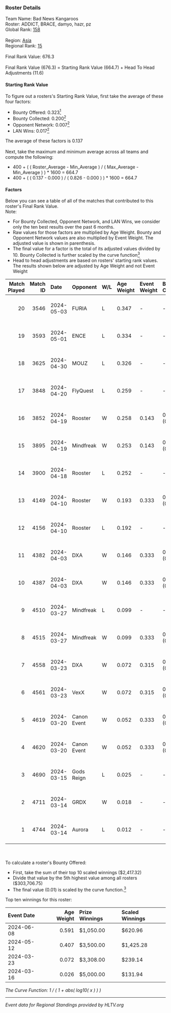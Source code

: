 ### Roster Details<br />
Team Name: Bad News Kangaroos<br />
Roster: ADDICT, BRACE, damyo, hazr, pz<br />
Global Rank: [158](../../standings_global_2024_09_08.md)<br />
<br />
Region: [Asia]( ../../standings_asia_2024_09_08.md)<br />
Regional Rank: [15]( ../../standings_asia_2024_09_08.md)<br />
<br />
Final Rank Value:  676.3<br />
<br />
Final Rank Value (676.3) = Starting Rank Value (664.7) + Head To Head Adjustments (11.6)<br />

#### Starting Rank Value<br />
To figure out a rosters's Starting Rank Value, first take the average of these four factors:<br />
- Bounty Offered: 0.323[<sup>1</sup>](#table2)
- Bounty Collected: 0.200[<sup>2</sup>](#table1)
- Opponent Network: 0.007[<sup>2</sup>](#table1)
- LAN Wins: 0.017[<sup>2</sup>](#table1)

The average of these factors is 0.137<br />
<br />
Next, take the maximum and minimum average across all teams and compute the following:<br />
- 400 + ( ( Roster_Average - Min_Average ) / ( Max_Average - Min_Average ) ) * 1600 = 664.7
- 400 + ( ( 0.137 - 0.000 ) / ( 0.826 - 0.000 ) ) * 1600 = 664.7


#### Factors<br />
Below you can see a table of all of the matches that contributed to this roster's Final Rank Value.<br />
Note:<br />

- For Bounty Collected, Opponent Network, and LAN Wins, we consider only the ten best results over the past 6 months.
- Raw values for those factors are multiplied by Age Weight. Bounty and Opponent Network values are also multiplied by Event Weight. The adjusted value is shown in parenthesis.
- The final value for a factor is the total of its adjusted values divided by 10. Bounty Collected is further scaled by the curve function[<sup>3</sup>](#curveFunction)
- Head to head adjustments are based on rosters' starting rank values. The results shown below are adjusted by Age Weight and not Event Weight
<span id="table1"></span><br />


| Match Played | Match ID | Date       | Opponent    | W/L | Age Weight | Event Weight | Bounty Collected | Opponent Network | LAN Wins  | H2H Adj. | Roster                              |
| -: | -: | :- | :- | :- | :- | :- | :- | :- | :- | -: | :- |
|           20 |     3546 | 2024-05-03 | FURIA       | L   | 0.347      | -            | -                | -                | -         |    -0.06 | ADDICT, BRACE, damyo, hazr, pz      |
|           19 |     3593 | 2024-05-01 | ENCE        | L   | 0.334      | -            | -                | -                | -         |    -0.48 | ADDICT, BRACE, damyo, hazr, pz      |
|           18 |     3625 | 2024-04-30 | MOUZ        | L   | 0.326      | -            | -                | -                | -         |    -0.01 | ADDICT, BRACE, damyo, hazr, pz      |
|           17 |     3848 | 2024-04-20 | FlyQuest    | L   | 0.259      | -            | -                | -                | -         |    -0.97 | ADDICT, BRACE, damyo, hazr, pz      |
|           16 |     3852 | 2024-04-19 | Rooster     | W   | 0.258      | 0.143        | 0.007 (0.000)    | 0.342 (0.013)    | 0 (0.000) |     4.78 | ADDICT, BRACE, damyo, hazr, pz      |
|           15 |     3895 | 2024-04-19 | Mindfreak   | W   | 0.253      | 0.143        | 0.003 (0.000)    | 0.227 (0.008)    | 0 (0.000) |     4.07 | ADDICT, BRACE, damyo, hazr, pz      |
|           14 |     3900 | 2024-04-18 | Rooster     | L   | 0.252      | -            | -                | -                | -         |    -3.26 | ADDICT, BRACE, damyo, hazr, pz      |
|           13 |     4149 | 2024-04-10 | Rooster     | W   | 0.193      | 0.333        | 0.007 (0.000)    | 0.342 (0.022)    | 0 (0.000) |     3.57 | ADDICT, BRACE, damyo, hazr, pz      |
|           12 |     4156 | 2024-04-10 | Rooster     | L   | 0.192      | -            | -                | -                | -         |    -2.52 | ADDICT, BRACE, damyo, hazr, pz      |
|           11 |     4382 | 2024-04-03 | DXA         | W   | 0.146      | 0.333        | 0.001 (0.000)    | 0.221 (0.011)    | 0 (0.000) |     2.15 | ADDICT, BRACE, damyo, hazr, pz      |
|           10 |     4387 | 2024-04-03 | DXA         | W   | 0.146      | 0.333        | 0.001 (0.000)    | 0.221 (0.011)    | 0 (0.000) |     2.17 | ADDICT, BRACE, damyo, hazr, pz      |
|            9 |     4510 | 2024-03-27 | Mindfreak   | L   | 0.099      | -            | -                | -                | -         |    -1.75 | ADDICT, BRACE, damyo, hazr, pz      |
|            8 |     4515 | 2024-03-27 | Mindfreak   | W   | 0.099      | 0.333        | 0.003 (0.000)    | 0.017 (0.001)    | 0 (0.000) |     1.39 | ADDICT, BRACE, damyo, hazr, pz      |
|            7 |     4558 | 2024-03-23 | DXA         | W   | 0.072      | 0.315        | 0.001 (0.000)    | 0.221 (0.005)    | 1 (0.072) |     1.09 | ADDICT, BRACE, damyo, hazr, pz      |
|            6 |     4561 | 2024-03-23 | VexX        | W   | 0.072      | 0.315        | 0.000 (0.000)    | 0.000 (0.000)    | 1 (0.072) |     0.64 | ADDICT, BRACE, damyo, hazr, pz      |
|            5 |     4619 | 2024-03-20 | Canon Event | W   | 0.052      | 0.333        | 0.000 (0.000)    | 0.000 (0.000)    | 0 (0.000) |     0.48 | ADDICT, BRACE, damyo, hazr, pz      |
|            4 |     4620 | 2024-03-20 | Canon Event | W   | 0.052      | 0.333        | 0.000 (0.000)    | 0.000 (0.000)    | -         |     0.48 | ADDICT, BRACE, damyo, hazr, pz      |
|            3 |     4690 | 2024-03-15 | Gods Reign  | L   | 0.025      | -            | -                | -                | -         |    -0.35 | ADDICT, BRACE, hazr, pz, yourwombat |
|            2 |     4711 | 2024-03-14 | GRDX        | W   | 0.018      | -            | -                | -                | 1 (0.018) |     0.17 | ADDICT, BRACE, hazr, pz, yourwombat |
|            1 |     4744 | 2024-03-14 | Aurora      | L   | 0.012      | -            | -                | -                | -         |    -0.01 | ADDICT, BRACE, hazr, pz, yourwombat |

<br />
<span id="table2"></span><br />
To calculate a roster's Bounty Offered:<br />

- First, take the sum of their top 10 scaled winnings ($2,417.32)
- Divide that value by the 5th highest value among all rosters ($303,706.75)
- The final value (0.01) is scaled by the curve function.[<sup>3</sup>](#curveFunction)

Top ten winnings for this roster:<br />

| Event Date | Age Weight | Prize Winnings | Scaled Winnings |
| :- | -: | :- | :- |
| 2024-06-08 |      0.591 | $1,050.00      | $620.96         |
| 2024-05-12 |      0.407 | $3,500.00      | $1,425.28       |
| 2024-03-23 |      0.072 | $3,308.00      | $239.14         |
| 2024-03-16 |      0.026 | $5,000.00      | $131.94         |


<span id="curveFunction"></span>_The Curve Function: 1 / ( 1 + abs( log10( x ) ) )_<br />

---
_Event data for Regional Standings provided by HLTV.org_<br />
